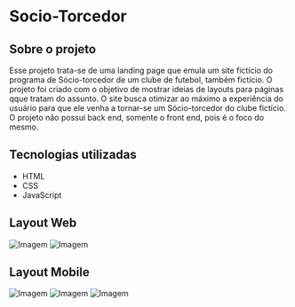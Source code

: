 # Socio-Torcedor

## Sobre o projeto

Esse projeto trata-se de uma landing page que emula um site fictício do programa de Sócio-torcedor de um clube de futebol, também fictício. O projeto foi criado com o objetivo de mostrar ideias de layouts para páginas qque tratam do assunto. O site busca otimizar ao máximo a experiência do usuário para que ele venha a tornar-se um Sócio-torcedor do clube fictício. O projeto não possui back end, somente o front end, pois é o foco do mesmo.

## Tecnologias utilizadas
- HTML
- CSS
- JavaScript

## Layout Web

![Imagem](https://github.com/TomazdaCosta/Socio-Torcedor/assets/131727236/9acbe93f-9493-4ca3-b08c-4247890c9d36)
![Imagem](https://github.com/TomazdaCosta/Socio-Torcedor/assets/131727236/6dfd5a75-a331-4d0f-9521-0b9841fd30db)

## Layout Mobile

![Imagem](https://github.com/TomazdaCosta/Socio-Torcedor/assets/131727236/3129174a-95a8-415f-8930-8accaaab6dc3) ![Imagem](https://github.com/TomazdaCosta/Socio-Torcedor/assets/131727236/1ed6c299-367a-41aa-a41e-02b8d24a77d3) ![Imagem](https://github.com/TomazdaCosta/Socio-Torcedor/assets/131727236/b0f0471e-50e7-438f-ad1a-2bb633cac1e5)
